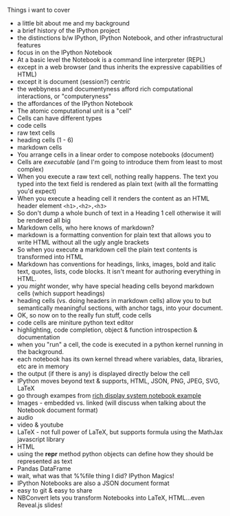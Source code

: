 Things i want to cover
- a little bit about me and my background
- a brief history of the IPython project
- the distinctions b/w IPython, IPython Notebook, and other infrastructural features
- focus in on the IPython Notebook
- At a basic level the Notebook is a command line interpreter (REPL)
- except in a web browser (and thus inherits the expressive capabilities of HTML)
- except it is document (session?) centric
- the webbyness and documentyness afford rich computational interactions, or "computeryness"
- the affordances of the IPython Notebook
- The atomic computational unit is a "cell"
- Cells can have different types
- code cells
- raw text cells
- heading cells (1 - 6)
- markdown cells
- You arrange cells in a linear order to compose notebooks (document)
- Cells are *executable* (and I'm going to introduce them from least to most complex)
- When you execute a raw text cell, nothing really happens. The text you typed into the text field is rendered as plain text (with all the formatting you'd expect)
- When you execute a heading cell it renders the content as an HTML header element `<h1>,<h2>,<h3>`
- So don't dump a whole bunch of text in a Heading 1 cell otherwise it will be rendered all big 
- Markdown cells, who here knows of markdown?
- markdown is a formatting convention for plain text that allows you to write HTML without all the ugly angle brackets
- So when you execute a markdown cell the plain text contents is transformed into HTML
- Markdown has conventions for headings, links, images, bold and italic text, quotes, lists, code blocks. It isn't meant for authoring everything in HTML.
- you *might* wonder, why have special heading cells beyond markdown cells (which support headings)
- heading cells (vs. doing headers in markdown cells) allow you to but semantically meaningful sections, with anchor tags, into your document.
- OK, so now on to the really fun stuff, code cells
- code cells are miniture python text editor
- highlighting, code completion, object & function introspection & documentation
- when you "run" a cell, the code is executed in a python kernel running in the background.
- each notebook has its own kernel thread where variables, data, libraries, etc are in memory 
- the output (if there is any) is displayed directly below the cell
- IPython moves beyond text & supports, HTML, JSON, PNG, JPEG, SVG, LaTeX
- go through exampes from [rich display system notebook example](http://nbviewer.ipython.org/github/ipython/ipython/blob/master/examples/notebooks/Part%205%20-%20Rich%20Display%20System.ipynb) 
- Images - embedded vs. linked (will discuss when talking about the Notebook document format)
- audio
- video & youtube
- LaTeX - not full power of LaTeX, but supports formula using the MathJax javascript library
- HTML
- using the __repr__ method python objects can define how they should be represented as text
- Pandas DataFrame 
- wait, what was that %%file thing I did? IPython Magics!
- IPython Notebooks are also a JSON document format
- easy to git & easy to share
- NBConvert lets you transform Notebooks into LaTeX, HTML...even Reveal.js slides!